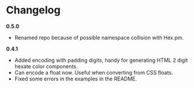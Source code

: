 # Changelog

**0.5.0**
* Renamed repo because of possible namespace collision with Hex.pm.

**0.4.1**
* Added encoding with padding digits, handy for generating HTML 2 digit hexate color components.
* Can encode a float now. Useful when converting from CSS floats.
* Fixed some errors in the examples in the README.
